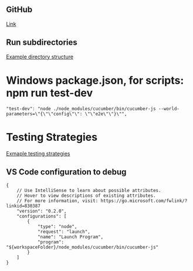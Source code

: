 ## GitHub
[Link](https://github.com/ronasher/bb-cucumber-js.git)

## Run subdirectories
[Example directory structure](https://makandracards.com/makandra/4971-how-to-organize-and-execute-cucumber-features-e-g-in-subdirectories)

# Windows package.json, for scripts:  npm run test-dev
```
"test-dev": "node ./node_modules/cucumber/bin/cucumber-js --world-parameters=\"{\"\"config\"\": \"\"e2e\"\"}\"",
```

# Testing Strategies
[Exmaple testing strategies](http://www.seleniumeasy.com/selenium-tutorials/selenium-locators)

## VS Code configuration to debug
```
{
    // Use IntelliSense to learn about possible attributes.
    // Hover to view descriptions of existing attributes.
    // For more information, visit: https://go.microsoft.com/fwlink/?linkid=830387
    "version": "0.2.0",
    "configurations": [
        {
            "type": "node",
            "request": "launch",
            "name": "Launch Program",
            "program": "${workspaceFolder}/node_modules/cucumber/bin/cucumber-js"
        }
    ]
}
```